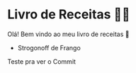 # Livro de Receitas 👨‍🍳

Olá! Bem vindo ao meu livro de receitas :wave:

- Strogonoff de Frango



Teste pra ver o Commit